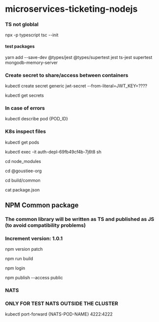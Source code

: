 # microservices-ticketing-nodejs

### TS not globlal

npx -p typescript tsc --init

#### test packages

yarn add --save-dev @types/jest @types/supertest jest ts-jest supertest mongodb-memory-server

### Create secret to share/access between containers

kubectl create secret generic jwt-secret --from-literal=JWT_KEY=????

kubectl get secrets

### In case of errors

kubectl describe pod {POD_ID}

### K8s inspect files

kubectl get pods

kubectl exec -it auth-depl-69fb49cf4b-7j6t8 sh

cd node_modules

cd @goustiee-org

cd build/common

cat package.json

## NPM Common package

### The common library will be written as TS and published as JS (to avoid compatibility problems)

### Increment version: 1.0.1

npm version patch

npm run build

npm login

npm publish --access public

### NATS

### ONLY FOR TEST NATS OUTSIDE THE CLUSTER

kubectl port-forward {NATS-POD-NAME} 4222:4222
